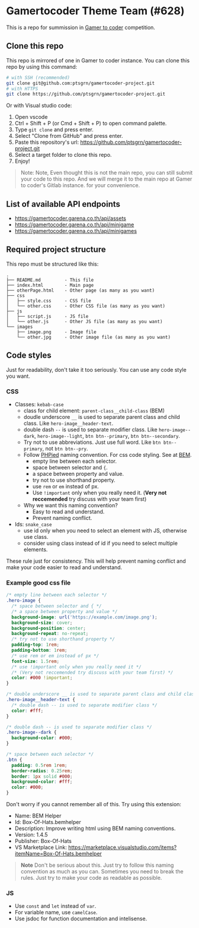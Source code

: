 # Gamertocoder Theme Team (#628)

This is a repo for summission in [Gamer to coder](https://gamertocoder.garena.co.th/) competition.

## Clone this repo

This repo is mirrored of one in Gamer to coder instance. You can clone this repo by using this command:

```bash
# with SSH (recommended)
git clone git@github.com:ptsgrn/gamertocoder-project.git
# with HTTPS
git clone https://github.com/ptsgrn/gamertocoder-project.git
```

Or with Visual studio code:

1. Open vscode
2. Ctrl + Shift + P (or Cmd + Shift + P) to open command palette.
3. Type `git clone` and press enter.
4. Select "Clone from GitHub" and press enter.
5. Paste this repository's url: https://github.com/ptsgrn/gamertocoder-project.git
6. Select a target folder to clone this repo.
7. Enjoy!

> Note: Note, Even thought this is not the main repo, you can still submit your code to this repo. And we will merge it to the main repo at Gamer to coder's Gitlab instance. for your convenience.

## List of available API endpoints

- https://gamertocoder.garena.co.th/api/assets
- https://gamertocoder.garena.co.th/api/minigame
- https://gamertocoder.garena.co.th/api/minigames

## Required project structure

This repo must be structured like this:

```
.
├── README.md         - This file
├── index.html        - Main page
├── otherPage.html    - Other page (as many as you want)
├── css
│   ├── style.css     - CSS file
│   └── other.css     - Other CSS file (as many as you want)
├── js
│   ├── script.js     - JS file
│   └── other.js      - Other JS file (as many as you want)
└── images
    ├── image.png     - Image file
    └── other.jpg     - Other image file (as many as you want)
```

## Code styles

Just for readability, don't take it too seriously. You can use any code style you want.

### CSS

- Classes: `kebab-case`
  - class for child element: `parent-class__child-class` (BEM)
  - doudle underscore `__` is used to separate parent class and child class. Like `hero-image__header-text`.
  - double dash `--` is used to separate modifier class. Like `hero-image--dark`, `hero-image--light`, `btn btn--primary`, `btn btn--secondary`.
  - Try not to use abbreviations. Just use full word. Like `btn btn--primary`, not `btn btn--pry`.
  - Follow [PHPied](https://www.phpied.com/css-coding-conventions/) naming convention. For css code styling. See at [BEM](https://getbem.com/naming/).
    - empty line between each selector.
    - space between selector and `{`.
    - a space between property and value.
    - try not to use shorthand property.
    - use `rem` or `em` instead of px.
    - Use `!important` only when you really need it. (**Very not reccemended** try discuss with your team first)
  - Why we want this naming convention?
    - Easy to read and understand.
    - Prevent naming conflict.
- Ids: `snake_case`
  - use id only when you need to select an element with JS, otherwise use class.
  - consider using class instead of id if you need to select multiple elements.

These rule just for consistency. This will help prevent naming conflict and make your code easier to read and understand.

### Example good css file

```css
/* empty line between each selector */
.hero-image {
  /* space between selector and { */
  /* a space between property and value */
  background-image: url('https://example.com/image.png');
  background-size: cover;
  background-position: center;
  background-repeat: no-repeat;
  /* try not to use shorthand property */
  padding-top: 1rem;
  padding-bottom: 1rem;
  /* use rem or em instead of px */
  font-size: 1.5rem;
  /* use !important only when you really need it */
  /* (Very not reccemended try discuss with your team first) */
  color: #000 !important;
}

/* double underscore __ is used to separate parent class and child class */
.hero-image__header-text {
  /* double dash -- is used to separate modifier class */
  color: #fff;
}

/* double dash -- is used to separate modifier class */
.hero-image--dark {
  background-color: #000;
}

/* space between each selector */
.btn {
  padding: 0.5rem 1rem;
  border-radius: 0.25rem;
  border: 1px solid #000;
  background-color: #fff;
  color: #000;
}
```

Don't worry if you cannot remember all of this. Try using this extension:

- Name: BEM Helper
- Id: Box-Of-Hats.bemhelper
- Description: Improve writing html using BEM naming conventions.
- Version: 1.4.5
- Publisher: Box-Of-Hats
- VS Marketplace Link: https://marketplace.visualstudio.com/items?itemName=Box-Of-Hats.bemhelper

> **Note**
> Don't be serious about this. Just try to follow this naming convention as much as you can. Sometimes you need to break the rules. Just try to make your code as readable as possible.

### JS

- Use `const` and `let` instead of `var`.
- For variable name, use `camelCase`.
- Use jsdoc for function documentation and intelisense.
